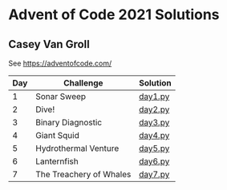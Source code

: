 # Advent of Code 2021 Solutions
## Casey Van Groll

See https://adventofcode.com/

| Day | Challenge               | Solution                  |
| --- | ----------------------- | ------------------------- |
| 1   | Sonar Sweep             | [day1.py](./day1/day1.py) |
| 2   | Dive!                   | [day2.py](./day2/day2.py) |
| 3   | Binary Diagnostic       | [day3.py](./day3/day3.py) |
| 4   | Giant Squid             | [day4.py](./day4/day4.py) |
| 5   | Hydrothermal Venture    | [day5.py](./day5/day5.py) |
| 6   | Lanternfish             | [day6.py](./day6/day6.py) |
| 7   | The Treachery of Whales | [day7.py](./day7/day7.py) |
